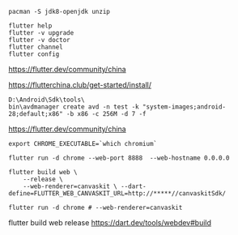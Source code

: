 
    pacman -S jdk8-openjdk unzip

    flutter help
    flutter -v upgrade
    flutter -v doctor
    flutter channel
    flutter config

https://flutter.dev/community/china

https://flutterchina.club/get-started/install/

    D:\Android\Sdk\tools\
    bin\avdmanager create avd -n test -k "system-images;android-28;default;x86" -b x86 -c 256M -d 7 -f

https://flutter.dev/community/china

    export CHROME_EXECUTABLE=`which chromium`

    flutter run -d chrome --web-port 8888  --web-hostname 0.0.0.0

    flutter build web \
        --release \
        --web-renderer=canvaskit \ --dart-define=FLUTTER_WEB_CANVASKIT_URL=http://*****//canvaskitSdk/

    flutter run -d chrome # --web-renderer=canvaskit


flutter build web release
https://dart.dev/tools/webdev#build
